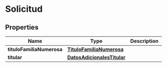 # Solicitud

## Properties
Name | Type | Description | Notes
------------ | ------------- | ------------- | -------------
**tituloFamiliaNumerosa** | [**TituloFamiliaNumerosa**](TituloFamiliaNumerosa.md) |  | 
**titular** | [**DatosAdicionalesTitular**](DatosAdicionalesTitular.md) |  | 
